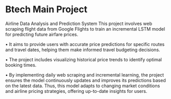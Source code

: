 # Btech Main Project
 Airline Data Analysis and Prediction System
This project involves web scraping flight data from Google Flights to train an incremental LSTM model for predicting future airfare prices. 

• It aims to provide users with accurate price predictions for specific routes and travel dates, helping them make informed travel budgeting decisions.  

• The project includes visualizing historical price trends to identify optimal booking times. 

• By implementing daily web scraping and incremental learning, the project ensures the model continuously updates and improves its predictions based on the latest data. Thus, 
  this model adapts to changing market conditions and airline pricing strategies, offering up-to-date insights for users. 
